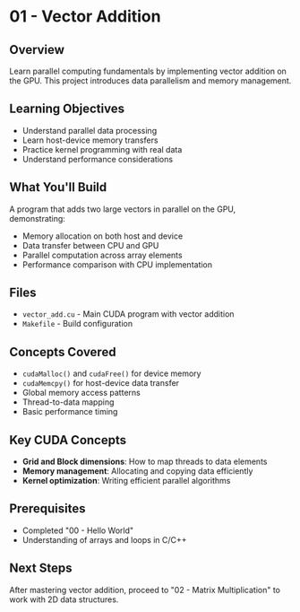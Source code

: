 # 01 - Vector Addition

## Overview
Learn parallel computing fundamentals by implementing vector addition on the GPU. This project introduces data parallelism and memory management.

## Learning Objectives
- Understand parallel data processing
- Learn host-device memory transfers
- Practice kernel programming with real data
- Understand performance considerations

## What You'll Build
A program that adds two large vectors in parallel on the GPU, demonstrating:
- Memory allocation on both host and device
- Data transfer between CPU and GPU
- Parallel computation across array elements
- Performance comparison with CPU implementation

## Files
- `vector_add.cu` - Main CUDA program with vector addition
- `Makefile` - Build configuration

## Concepts Covered
- `cudaMalloc()` and `cudaFree()` for device memory
- `cudaMemcpy()` for host-device data transfer
- Global memory access patterns
- Thread-to-data mapping
- Basic performance timing

## Key CUDA Concepts
- **Grid and Block dimensions**: How to map threads to data elements
- **Memory management**: Allocating and copying data efficiently
- **Kernel optimization**: Writing efficient parallel algorithms

## Prerequisites
- Completed "00 - Hello World"
- Understanding of arrays and loops in C/C++

## Next Steps
After mastering vector addition, proceed to "02 - Matrix Multiplication" to work with 2D data structures.